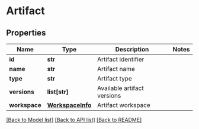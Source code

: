 # Artifact

## Properties
Name | Type | Description | Notes
------------ | ------------- | ------------- | -------------
**id** | **str** | Artifact identifier | 
**name** | **str** | Artifact name | 
**type** | **str** | Artifact type | 
**versions** | **list[str]** | Available artifact versions | 
**workspace** | [**WorkspaceInfo**](WorkspaceInfo.md) | Artifact workspace | 

[[Back to Model list]](../README.md#documentation-for-models) [[Back to API list]](../README.md#documentation-for-api-endpoints) [[Back to README]](../README.md)



